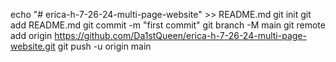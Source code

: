 echo "# erica-h-7-26-24-multi-page-website" >> README.md
git init
git add README.md
git commit -m "first commit"
git branch -M main
git remote add origin https://github.com/Da1stQueen/erica-h-7-26-24-multi-page-website.git
git push -u origin main